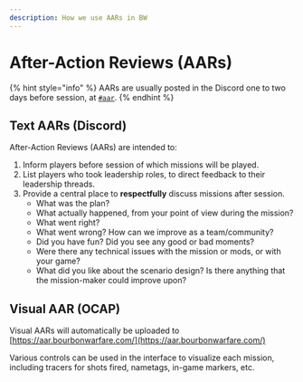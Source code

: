```yaml
---
description: How we use AARs in BW
---
```


# After-Action Reviews (AARs)

{% hint style="info" %}
AARs are usually posted in the Discord one to two days before session, at [`#aar`](https://discord.com/channels/204621032428929025/1052300343876272169).
{% endhint %}

## Text AARs (Discord)

After-Action Reviews (AARs) are intended to:

1. Inform players before session of which missions will be played.
2. List players who took leadership roles, to direct feedback to their leadership threads.
3. Provide a central place to **respectfully** discuss missions after session.
   * What was the plan?
   * What actually happened, from your point of view during the mission?
   * What went right?
   * What went wrong? How can we improve as a team/community?
   * Did you have fun? Did you see any good or bad moments?
   * Were there any technical issues with the mission or mods, or with your game?
   * What did you like about the scenario design? Is there anything that the mission-maker could improve upon?

## Visual AAR (OCAP)

Visual AARs will automatically be uploaded to [https://aar.bourbonwarfare.com/](https://aar.bourbonwarfare.com/)

Various controls can be used in the interface to visualize each mission, including tracers for shots fired, nametags, in-game markers, etc.
